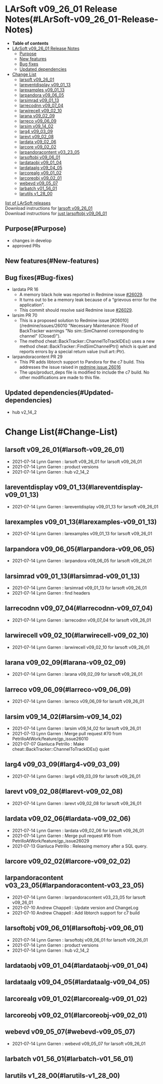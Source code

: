 LArSoft v09\_26\_01 Release Notes(#LArSoft-v09_26_01-Release-Notes)
======================================================================

-   **Table of contents**
-   [LArSoft v09\_26\_01 Release Notes](#LArSoft-v09_26_01-Release-Notes)
    -   [Purpose](#Purpose)
    -   [New features](#New-features)
    -   [Bug fixes](#Bug-fixes)
    -   [Updated dependencies](#Updated-dependencies)
-   [Change List](#Change-List)
    -   [larsoft v09\_26\_01](#larsoft-v09_26_01)
    -   [lareventdisplay v09\_01\_13](#lareventdisplay-v09_01_13)
    -   [larexamples v09\_01\_13](#larexamples-v09_01_13)
    -   [larpandora v09\_06\_05](#larpandora-v09_06_05)
    -   [larsimrad v09\_01\_13](#larsimrad-v09_01_13)
    -   [larrecodnn v09\_07\_04](#larrecodnn-v09_07_04)
    -   [larwirecell v09\_02\_10](#larwirecell-v09_02_10)
    -   [larana v09\_02\_09](#larana-v09_02_09)
    -   [larreco v09\_06\_09](#larreco-v09_06_09)
    -   [larsim v09\_14\_02](#larsim-v09_14_02)
    -   [larg4 v09\_03\_09](#larg4-v09_03_09)
    -   [larevt v09\_02\_08](#larevt-v09_02_08)
    -   [lardata v09\_02\_06](#lardata-v09_02_06)
    -   [larcore v09\_02\_02](#larcore-v09_02_02)
    -   [larpandoracontent v03\_23\_05](#larpandoracontent-v03_23_05)
    -   [larsoftobj v09\_06\_01](#larsoftobj-v09_06_01)
    -   [lardataobj v09\_01\_04](#lardataobj-v09_01_04)
    -   [lardataalg v09\_04\_05](#lardataalg-v09_04_05)
    -   [larcorealg v09\_01\_02](#larcorealg-v09_01_02)
    -   [larcoreobj v09\_02\_01](#larcoreobj-v09_02_01)
    -   [webevd v09\_05\_07](#webevd-v09_05_07)
    -   [larbatch v01\_56\_01](#larbatch-v01_56_01)
    -   [larutils v1\_28\_00](#larutils-v1_28_00)

[list of LArSoft releases](LArSoft_release_list)\
Download instructions for [larsoft v09\_26\_01](http://scisoft.fnal.gov/scisoft/bundles/larsoft/v09_26_01/larsoft-v09_26_01.html)\
Download instructions for [just larsoftobj v09\_06\_01](http://scisoft.fnal.gov/scisoft/bundles/larsoftobj/v09_06_01/larsoftobj-v09_06_01.html)

Purpose(#Purpose)
--------------------

-   changes in develop
-   approved PRs

New features(#New-features)
------------------------------

Bug fixes(#Bug-fixes)
------------------------

-   lardata PR 16
    -   A memory black hole was reported in Redmine issue [\#26029](/redmine/issues/26029 "Bug: problem building larcorealg tests with art 3.09 (Closed)").
    -   It turns out to be a memory leak because of a “grievous error for the application”.
    -   This commit should resolve said Redmine issue [\#26029](/redmine/issues/26029 "Bug: problem building larcorealg tests with art 3.09 (Closed)").
-   larsim PR 70
    -   This is a proposed solution to Redmine issue [\#26010](/redmine/issues/26010 "Necessary Maintenance: Flood of BackTracker warnings "No sim::SimChannel corresponding to channel" (Closed)").
    -   The method cheat::BackTracker::ChannelToTrackIDEs() uses a new method cheat::BackTracker::FindSimChannelPtr() which is quiet and reports errors by a special return value (null art::Ptr).
-   larpandoracontent PR 29
    -   This PR adds libtorch support to Pandora for the c7 build. This addresses the issue raised in [redmine issue 26016](https://cdcvs.fnal.gov/redmine/issues/26016#change-84368)
    -   The ups/product\_deps file is modified to include the c7 build. No other modifications are made to this file.

Updated dependencies(#Updated-dependencies)
----------------------------------------------

-   hub v2\_14\_2

Change List(#Change-List)
============================

larsoft v09\_26\_01(#larsoft-v09_26_01)
------------------------------------------

-   2021-07-14 Lynn Garren : larsoft v09\_26\_01 for larsoft v09\_26\_01
-   2021-07-14 Lynn Garren : product versions
-   2021-07-14 Lynn Garren : hub v2\_14\_2

lareventdisplay v09\_01\_13(#lareventdisplay-v09_01_13)
----------------------------------------------------------

-   2021-07-14 Lynn Garren : lareventdisplay v09\_01\_13 for larsoft v09\_26\_01

larexamples v09\_01\_13(#larexamples-v09_01_13)
--------------------------------------------------

-   2021-07-14 Lynn Garren : larexamples v09\_01\_13 for larsoft v09\_26\_01

larpandora v09\_06\_05(#larpandora-v09_06_05)
------------------------------------------------

-   2021-07-14 Lynn Garren : larpandora v09\_06\_05 for larsoft v09\_26\_01

larsimrad v09\_01\_13(#larsimrad-v09_01_13)
----------------------------------------------

-   2021-07-14 Lynn Garren : larsimrad v09\_01\_13 for larsoft v09\_26\_01
-   2021-07-14 Lynn Garren : find headers

larrecodnn v09\_07\_04(#larrecodnn-v09_07_04)
------------------------------------------------

-   2021-07-14 Lynn Garren : larrecodnn v09\_07\_04 for larsoft v09\_26\_01

larwirecell v09\_02\_10(#larwirecell-v09_02_10)
--------------------------------------------------

-   2021-07-14 Lynn Garren : larwirecell v09\_02\_10 for larsoft v09\_26\_01

larana v09\_02\_09(#larana-v09_02_09)
----------------------------------------

-   2021-07-14 Lynn Garren : larana v09\_02\_09 for larsoft v09\_26\_01

larreco v09\_06\_09(#larreco-v09_06_09)
------------------------------------------

-   2021-07-14 Lynn Garren : larreco v09\_06\_09 for larsoft v09\_26\_01

larsim v09\_14\_02(#larsim-v09_14_02)
----------------------------------------

-   2021-07-14 Lynn Garren : larsim v09\_14\_02 for larsoft v09\_26\_01
-   2021-07-13 Lynn Garren : Merge pull request \#70 from PetrilloAtWork/feature/gp\_issue26010
-   2021-07-07 Gianluca Petrillo : Make cheat::BackTracker::ChannelToTrackIDEs() quiet

larg4 v09\_03\_09(#larg4-v09_03_09)
--------------------------------------

-   2021-07-14 Lynn Garren : larg4 v09\_03\_09 for larsoft v09\_26\_01

larevt v09\_02\_08(#larevt-v09_02_08)
----------------------------------------

-   2021-07-14 Lynn Garren : larevt v09\_02\_08 for larsoft v09\_26\_01

lardata v09\_02\_06(#lardata-v09_02_06)
------------------------------------------

-   2021-07-14 Lynn Garren : lardata v09\_02\_06 for larsoft v09\_26\_01
-   2021-07-14 Lynn Garren : Merge pull request \#16 from PetrilloAtWork/feature/gp\_issue26029
-   2021-07-13 Gianluca Petrillo : Releasing memory after a SQL query.

larcore v09\_02\_02(#larcore-v09_02_02)
------------------------------------------

larpandoracontent v03\_23\_05(#larpandoracontent-v03_23_05)
--------------------------------------------------------------

-   2021-07-14 Lynn Garren : larpandoracontent v03\_23\_05 for larsoft v09\_26\_01
-   2021-07-10 Andrew Chappell : Update version and ChangeLog
-   2021-07-10 Andrew Chappell : Add libtorch support for c7 build

larsoftobj v09\_06\_01(#larsoftobj-v09_06_01)
------------------------------------------------

-   2021-07-14 Lynn Garren : larsoftobj v09\_06\_01 for larsoft v09\_26\_01
-   2021-07-14 Lynn Garren : product versions
-   2021-07-14 Lynn Garren : hub v2\_14\_2

lardataobj v09\_01\_04(#lardataobj-v09_01_04)
------------------------------------------------

lardataalg v09\_04\_05(#lardataalg-v09_04_05)
------------------------------------------------

larcorealg v09\_01\_02(#larcorealg-v09_01_02)
------------------------------------------------

larcoreobj v09\_02\_01(#larcoreobj-v09_02_01)
------------------------------------------------

webevd v09\_05\_07(#webevd-v09_05_07)
----------------------------------------

-   2021-07-14 Lynn Garren : webevd v09\_05\_07 for larsoft v09\_26\_01

larbatch v01\_56\_01(#larbatch-v01_56_01)
--------------------------------------------

larutils v1\_28\_00(#larutils-v1_28_00)
------------------------------------------
